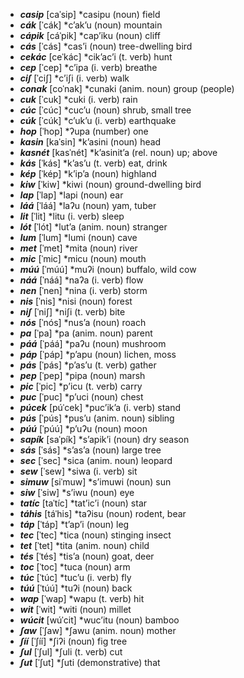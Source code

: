 -	***casip***	\[caˈsip\]	\*casipu	(noun)	field
-	***cák***	\[ˈcák\]	\*cʼakʼu	(noun)	mountain
-	***cápik***	\[cáˈpik\]	\*capʼiku	(noun)	cliff
-	***cás***	\[ˈcás\]	\*casʼi	(noun)	tree-dwelling bird
-	***cekác***	\[ceˈkác\]	\*cikʼacʼi	(t. verb)	hunt
-	***cep***	\[ˈcep\]	\*cʼipa	(i. verb)	breathe
-	***ciʃ***	\[ˈciʃ\]	\*cʼiʃi	(i. verb)	walk
-	***conak***	\[coˈnak\]	\*cunaki	(anim. noun)	group (people)
-	***cuk***	\[ˈcuk\]	\*cuki	(i. verb)	rain
-	***cúc***	\[ˈcúc\]	\*cucʼu	(noun)	shrub, small tree
-	***cúk***	\[ˈcúk\]	\*cʼukʼu	(i. verb)	earthquake
-	***hop***	\[ˈhop\]	\*ʔupa	(number)	one
-	***kasin***	\[kaˈsin\]	\*kʼasini	(noun)	head
-	***kasnét***	\[kasˈnét\]	\*kʼasinitʼa	(rel. noun)	up; above
-	***kás***	\[ˈkás\]	\*kʼasʼu	(t. verb)	eat, drink
-	***kép***	\[ˈkép\]	\*kʼipʼa	(noun)	highland
-	***kiw***	\[ˈkiw\]	\*kiwi	(noun)	ground-dwelling bird
-	***lap***	\[ˈlap\]	\*lapi	(noun)	ear
-	***láá***	\[ˈláá\]	\*laʔu	(noun)	yam, tuber
-	***lit***	\[ˈlit\]	\*litu	(i. verb)	sleep
-	***lót***	\[ˈlót\]	\*lutʼa	(anim. noun)	stranger
-	***lum***	\[ˈlum\]	\*lumi	(noun)	cave
-	***met***	\[ˈmet\]	\*mita	(noun)	river
-	***mic***	\[ˈmic\]	\*micu	(noun)	mouth
-	***múú***	\[ˈmúú\]	\*muʔi	(noun)	buffalo, wild cow
-	***náá***	\[ˈnáá\]	\*naʔa	(i. verb)	flow
-	***nen***	\[ˈnen\]	\*nina	(i. verb)	storm
-	***nis***	\[ˈnis\]	\*nisi	(noun)	forest
-	***niʃ***	\[ˈniʃ\]	\*niʃi	(t. verb)	bite
-	***nós***	\[ˈnós\]	\*nusʼa	(noun)	roach
-	***pa***	\[ˈpa\]	\*pa	(anim. noun)	parent
-	***páá***	\[ˈpáá\]	\*paʔu	(noun)	mushroom
-	***páp***	\[ˈpáp\]	\*pʼapu	(noun)	lichen, moss
-	***pás***	\[ˈpás\]	\*pʼasʼu	(t. verb)	gather
-	***pep***	\[ˈpep\]	\*pipa	(noun)	marsh
-	***pic***	\[ˈpic\]	\*pʼicu	(t. verb)	carry
-	***puc***	\[ˈpuc\]	\*pʼuci	(noun)	chest
-	***púcek***	\[púˈcek\]	\*pucʼikʼa	(i. verb)	stand
-	***pús***	\[ˈpús\]	\*pusʼu	(anim. noun)	sibling
-	***púú***	\[ˈpúú\]	\*pʼuʔu	(noun)	moon
-	***sapík***	\[saˈpík\]	\*sʼapikʼi	(noun)	dry season
-	***sás***	\[ˈsás\]	\*sʼasʼa	(noun)	large tree
-	***sec***	\[ˈsec\]	\*sica	(anim. noun)	leopard
-	***sew***	\[ˈsew\]	\*siwa	(i. verb)	sit
-	***simuw***	\[siˈmuw\]	\*sʼimuwi	(noun)	sun
-	***siw***	\[ˈsiw\]	\*sʼiwu	(noun)	eye
-	***tatíc***	\[taˈtíc\]	\*tatʼicʼi	(noun)	star
-	***táhis***	\[táˈhis\]	\*taʔisu	(noun)	rodent, bear
-	***táp***	\[ˈtáp\]	\*tʼapʼi	(noun)	leg
-	***tec***	\[ˈtec\]	\*tica	(noun)	stinging insect
-	***tet***	\[ˈtet\]	\*tita	(anim. noun)	child
-	***tés***	\[ˈtés\]	\*tisʼa	(noun)	goat, deer
-	***toc***	\[ˈtoc\]	\*tuca	(noun)	arm
-	***túc***	\[ˈtúc\]	\*tucʼu	(i. verb)	fly
-	***túú***	\[ˈtúú\]	\*tuʔi	(noun)	back
-	***wap***	\[ˈwap\]	\*wapu	(t. verb)	hit
-	***wit***	\[ˈwit\]	\*witi	(noun)	millet
-	***wúcit***	\[wúˈcit\]	\*wucʼitu	(noun)	bamboo
-	***ʃaw***	\[ˈʃaw\]	\*ʃawu	(anim. noun)	mother
-	***ʃíí***	\[ˈʃíí\]	\*ʃiʔi	(noun)	fig tree
-	***ʃul***	\[ˈʃul\]	\*ʃuli	(t. verb)	cut
-	***ʃut***	\[ˈʃut\]	\*ʃuti	(demonstrative)	that
